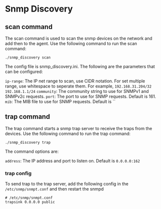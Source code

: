 # Snmp Discovery

## scan command

The scan command is used to scan the snmp devices on the network and add then to the agent. Use the following command to
run the scan command:

```
./snmp_discovery scan
```

The config file is snmp_discovery.ini. The following are the parameters that can be configured:

``ip-range``: The IP net range to scan, use CIDR notation. For set multiple range, use whitespace to seperate them. For
example, `192.168.31.204/32 192.168.1.1/24`
``community``: The community string to use for SNMPv1 and SNMPv2c requests.
``port``: The port to use for SNMP requests. Default is 161.
``mib``: The MIB file to use for SNMP requests. Default is ``

## trap command

The trap command starts a snmp trap server to receive the traps from the devices. Use the following command to run the
trap command:

```
./snmp_discovery trap
```

The command options are:

``address``: The IP address and port to listen on. Default is ``0.0.0.0:162``

### trap config
To send trap to the trap server, add the following config in the `/etc/snmp/snmpt.conf` and then restart the snmpd

```
# /etc/snmp/snmpt.conf
trapsink 0.0.0.0 public
```